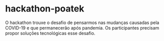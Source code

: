 # hackathon-poatek
O hackathon trouxe o desafio de pensarmos nas mudanças causadas pela COVID-19 e que permanecerão após pandemia. Os participantes precisam propor soluções tecnológicas esse desafio.
